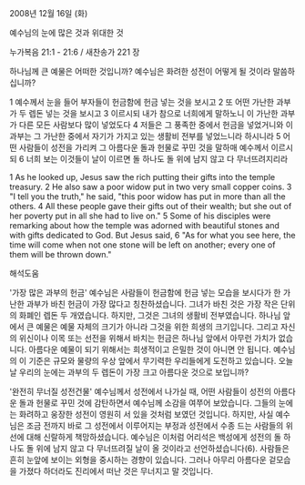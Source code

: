 2008년 12월 16일 (화)

예수님의 눈에 많은 것과 위대한 것



누가복음 21:1 - 21:6 / 새찬송가 221 장


하나님께 큰 예물은 어떠한 것입니까? 
예수님은 화려한 성전이 어떻게 될 것이라 말씀하십니까? 

1 예수께서 눈을 들어 부자들이 헌금함에 헌금 넣는 것을 보시고 
2 또 어떤 가난한 과부가 두 렙돈 넣는 것을 보시고 
3 이르시되 내가 참으로 너희에게 말하노니 이 가난한 과부가 다른 모든 사람보다 많이 넣었도다
4 저들은 그 풍족한 중에서 헌금을 넣었거니와 이 과부는 그 가난한 중에서 자기가 가지고 있는 생활비 전부를 넣었느니라 하시니라 
5 어떤 사람들이 성전을 가리켜 그 아름다운 돌과 헌물로 꾸민 것을 말하매 예수께서 이르시되
6 너희 보는 이것들이 날이 이르면 돌 하나도 돌 위에 남지 않고 다 무너뜨려지리라  

1 As he looked up, Jesus saw the rich putting their gifts into the temple treasury. 
2 He also saw a poor widow put in two very small copper coins. 
3 "I tell you the truth," he said, "this poor widow has put in more than all the others. 
4 All these people gave their gifts out of their wealth; but she out of her poverty put in all she had to live on." 
5 Some of his disciples were remarking about how the temple was adorned with beautiful stones and with gifts dedicated to God. But Jesus said,
6 "As for what you see here, the time will come when not one stone will be left on another; every one of them will be thrown down."

해석도움





'가장 많은 과부의 헌금'
 예수님은 사람들이 헌금함에 헌금 넣는 모습을 보시다가 한 가난한 과부가 바친 헌금이 가장 많다고 칭찬하셨습니다. 그녀가 바친 것은 가장 작은 단위의 화폐인 렙돈 두 개였습니다. 하지만, 그것은 그녀의 생활비 전부였습니다. 하나님 앞에서 큰 예물은 예물 자체의 크기가 아니라 그것을 위한 희생의 크기입니다. 그리고 자신의 위신이나 이목 또는 선전을 위해서 바치는 헌금은 하나님 앞에서 아무런 가치가 없습니다. 아름다운 예물이 되기 위해서는 희생적이고 은밀한 것이 아니면 안 됩니다. 예수님의 이 기준은 규모와 물량의 우상 앞에서 무기력한 우리들에게 도전하고 있습니다. 오늘날 우리의 눈에는 과부의 두 렙돈이 가장 크고 아름다운 것으로 보입니까?  

'완전히 무너질 성전건물'
 예수님께서 성전에서 나가실 때, 어떤 사람들이 성전의 아름다운 돌과 헌물로 꾸민 것에 감탄하면서 예수님께 소감을 여쭈어 보았습니다. 그들의 눈에는 화려하고 웅장한 성전이 영원히 서 있을 것처럼 보였던 것입니다. 하지만, 사실 예수님은 조금 전까지 바로 그 성전에서 이루어지는 부정과 성전에서 수종 드는 사람들의 위선에 대해 신랄하게 책망하셨습니다. 예수님은 이처럼 어리석은 백성에게 성전의 돌 하나도 돌 위에 남지 않고 다 무너뜨려질 날이 올 것이라고 선언하셨습니다(6). 사람들은 흔히 눈앞에 보이는 외형을 중시하는 경향이 있습니다. 그러나 아무리 아름다운 겉모습을 가졌다 하더라도 진리에서 떠난 것은 무너지고 말 것입니다.